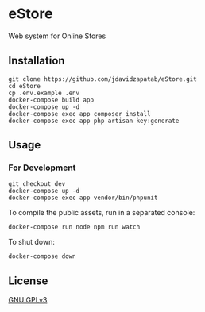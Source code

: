 # eStore

Web system for Online Stores

## Installation

```shell script
git clone https://github.com/jdavidzapatab/eStore.git
cd eStore
cp .env.example .env
docker-compose build app
docker-compose up -d
docker-compose exec app composer install
docker-compose exec app php artisan key:generate
```

## Usage

### For Development

```shell script
git checkout dev
docker-compose up -d
docker-compose exec app vendor/bin/phpunit
```

To compile the public assets, run in a separated console:

```shell script
docker-compose run node npm run watch
```

To shut down:

```shell script
docker-compose down
```

## License
[GNU GPLv3](https://choosealicense.com/licenses/gpl-3.0/)
